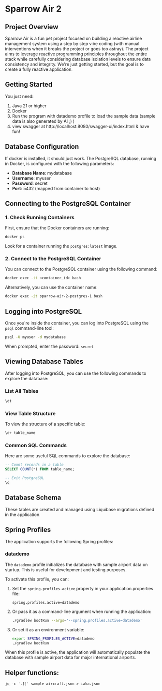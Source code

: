# Sparrow Air 2

## Project Overview

Sparrow Air  is a fun pet project focused on building a reactive airline management system using
a step by step vibe coding (with manual interventions when it breaks the project or goes too astray).
The project aims to leverage reactive programming principles throughout the entire stack while carefully considering database isolation levels to ensure data consistency and integrity. 
We're just getting started, but the goal is to create a fully reactive application.

## Getting Started
You just need:
1. Java 21 or higher
2. Docker
3. Run the program with datademo profile to load the sample data (sample data is also generated by AI ;) )
4. view swagger at http://localhost:8080/swagger-ui/index.html & have fun!



## Database Configuration

If docker is installed, it should just work.
The PostgreSQL database, running in Docker, is configured with the following parameters:

- **Database Name**: mydatabase
- **Username**: myuser
- **Password**: secret
- **Port**: 5432 (mapped from container to host)

## Connecting to the PostgreSQL Container

### 1. Check Running Containers

First, ensure that the Docker containers are running:

```bash
docker ps
```

Look for a container running the `postgres:latest` image.

### 2. Connect to the PostgreSQL Container

You can connect to the PostgreSQL container using the following command:

```bash
docker exec -it <container_id> bash
```

Alternatively, you can use the container name:

```bash
docker exec -it sparrow-air-2-postgres-1 bash
```

## Logging into PostgreSQL

Once you're inside the container, you can log into PostgreSQL using the `psql` command-line tool:

```bash
psql -U myuser -d mydatabase
```

When prompted, enter the password: `secret`

## Viewing Database Tables

After logging into PostgreSQL, you can use the following commands to explore the database:

### List All Tables

```sql
\dt
```

### View Table Structure

To view the structure of a specific table:

```sql
\d+ table_name
```


### Common SQL Commands

Here are some useful SQL commands to explore the database:

```sql
-- Count records in a table
SELECT COUNT(*) FROM table_name;

-- Exit PostgreSQL
\q
```


## Database Schema

These tables are created and managed using Liquibase migrations defined in the application.

## Spring Profiles

The application supports the following Spring profiles:

### datademo

The `datademo` profile initializes the database with sample airport data on startup. This is useful for development and testing purposes.

To activate this profile, you can:

1. Set the `spring.profiles.active` property in your application.properties file:
   ```
   spring.profiles.active=datademo
   ```

2. Or pass it as a command-line argument when running the application:
   ```bash
   ./gradlew bootRun --args='--spring.profiles.active=datademo'
   ```

3. Or set it as an environment variable:
   ```bash
   export SPRING_PROFILES_ACTIVE=datademo
   ./gradlew bootRun
   ```

When this profile is active, the application will automatically populate the database with sample airport data for major international airports.

## Helper functions:
`jq -c '.[]' sample-aircraft.json > iaka.json`
